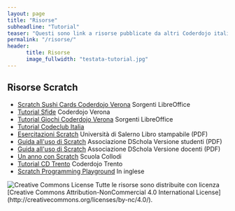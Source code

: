 ```yaml
---
layout: page
title: "Risorse"
subheadline: "Tutorial"
teaser: "Questi sono link a risorse pubblicate da altri Coderdojo italiani "
permalink: "/risorse/"
header:
      title: Risorse
      image_fullwidth: "testata-tutorial.jpg"
---
```

## Risorse Scratch

* [Scratch Sushi Cards	Coderdojo Verona](https://drive.google.com/folderview?id=0BzlYujM7klXnT1VBeXh6WDBrQ0k&usp=sharing) Sorgenti LibreOffice
* [Tutorial Sfide](http://www.coderdojovr.it/?page_id=542) Coderdojo Verona
* [Tutorial Giochi	Coderdojo Verona](https://drive.google.com/drive/folders/0BzlYujM7klXnMndvSXdWSWoxLXc) Sorgenti LibreOffice
* [Tutorial	Codeclub Italia](http://projects.codeclubworld.org/it-IT/02_scratch_archive/index.html)
* [Esercitazioni Scratch](http://www.rimedia.unisa.it/laboratorioinformatica/pdf/eBook_scratch.pdf)	Università di Salerno	Libro stampabile (PDF)
* [Guida all'uso di Scratch](https://upload.wikimedia.org/wikibooks/it/4/4b/Diderot_2014_Guida_Studenti.pdf)	Associazione DSchola	Versione studenti (PDF)
* [Guida all'uso di Scratch](http://upload.wikimedia.org/wikibooks/it/0/0a/Diderot_2014_Guida_docenti.pdf)	Associazione DSchola	Versione docenti (PDF)
* [Un anno con Scratch](https://drive.google.com/file/d/0BzlYujM7klXnQzR0QVktcWtWZzQ/view?usp=sharing) Scuola Collodi
* [Tutorial CD Trento](http://coderdojotrento.it/category/risorse/scratch/) Coderdojo Trento
* [Scratch Programming Playground](https://inventwithscratch.com/book/)	In inglese

<img alt="Creative Commons License" style="border-width:0" src="https://i.creativecommons.org/l/by-nc/4.0/88x31.png" />
Tutte le risorse sono distribuite con licenza [Creative Commons Attribution-NonCommercial 4.0 International License](http://creativecommons.org/licenses/by-nc/4.0/).
